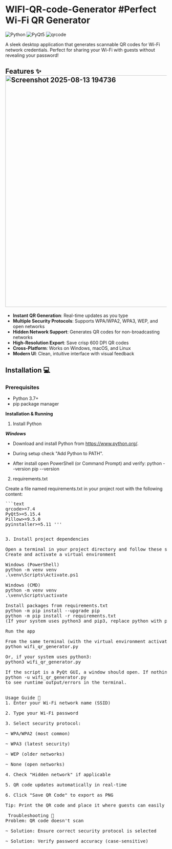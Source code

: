 # WIFI-QR-code-Generator  #Perfect Wi-Fi QR Generator

![Python](https://img.shields.io/badge/Python-3.7+-blue.svg)
![PyQt5](https://img.shields.io/badge/PyQt5-5.15+-green.svg)
![qrcode](https://img.shields.io/badge/qrcode-7.4+-yellowgreen.svg)

A sleek desktop application that generates scannable QR codes for Wi-Fi network credentials. Perfect for sharing your Wi-Fi with guests without revealing your password!


## Features ✨<img width="895" height="724" alt="Screenshot 2025-08-13 194736" src="https://github.com/user-attachments/assets/928d1156-4ec1-4e12-b551-b61f2ce732ba" />

- **Instant QR Generation**: Real-time updates as you type
- **Multiple Security Protocols**: Supports WPA/WPA2, WPA3, WEP, and open networks
- **Hidden Network Support**: Generates QR codes for non-broadcasting networks
- **High-Resolution Export**: Save crisp 600 DPI QR codes
- **Cross-Platform**: Works on Windows, macOS, and Linux
- **Modern UI**: Clean, intuitive interface with visual feedback

## Installation 💻

### Prerequisites
- Python 3.7+
- pip package manager

**Installation & Running**
  1. Install Python

**_Windows_**

* Download and install Python from https://www.python.org/.

* During setup check "Add Python to PATH".

* After install open PowerShell (or Command Prompt) and verify:
python --version
pip --version

2. requirements.txt

Create a file named requirements.txt in your project root with the following content:
<pre>```text
qrcode>=7.4
PyQt5>=5.15.4
Pillow>=9.5.0
pyinstaller>=5.11 '''<pre>

3. Install project dependencies

Open a terminal in your project directory and follow these steps (recommended: use a virtual environment).
Create and activate a virtual environment

Windows (PowerShell)
python -m venv venv
.\venv\Scripts\Activate.ps1

Windows (CMD)
python -m venv venv
.\venv\Scripts\activate

Install packages from requirements.txt
python -m pip install --upgrade pip
python -m pip install -r requirements.txt
(If your system uses python3 and pip3, replace python with python3.)

Run the app

From the same terminal (with the virtual environment activated), run:
python wifi_qr_generator.py

Or, if your system uses python3:
python3 wifi_qr_generator.py

If the script is a PyQt GUI, a window should open. If nothing happens, run it with:
python -u wifi_qr_generator.py
to see runtime output/errors in the terminal.


Usage Guide 🚀
1. Enter your Wi-Fi network name (SSID)

2. Type your Wi-Fi password

3. Select security protocol:

~ WPA/WPA2 (most common)

~ WPA3 (latest security)

~ WEP (older networks)

~ None (open networks)

4. Check "Hidden network" if applicable

5. QR code updates automatically in real-time

6. Click "Save QR Code" to export as PNG

Tip: Print the QR code and place it where guests can easily scan it!

 Troubleshooting 🔧
Problem: QR code doesn't scan

~ Solution: Ensure correct security protocol is selected

~ Solution: Verify password accuracy (case-sensitive)
